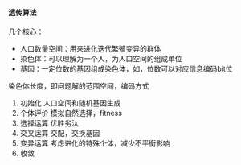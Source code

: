 #### 遗传算法
几个核心：
- 人口数量空间：用来进化迭代繁殖变异的群体
- 染色体：可以理解为一个人，为人口空间的组成单位
- 基因：一定位数的基因组成染色体，如，位数可以对应信息编码bit位

染色体长度，即问题解的范围空间，编码方式

1. 初始化
人口空间和随机基因生成
2. 个体评价
模拟自然选择，fitness
3. 选择运算
优胜劣汰
4. 交叉运算
交配，交换基因
5. 变异运算
考虑进化的特殊个体，减少不平衡影响
6. 收敛
